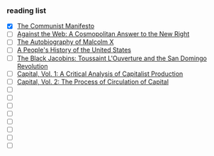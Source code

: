 ### reading list

- [x] [The Communist Manifesto](https://www.goodreads.com/book/show/30474.The_Communist_Manifesto)
- [ ] [Against the Web: A Cosmopolitan Answer to the New Right](https://www.goodreads.com/en/book/show/52462411-against-the-web)
- [ ] [The Autobiography of Malcolm X](https://www.goodreads.com/book/show/6696184-the-autobiography-of-malcolm-x)
- [ ] [A People's History of the United States](https://www.goodreads.com/book/show/2767.A_People_s_History_of_the_United_States)
- [ ] [The Black Jacobins: Toussaint L'Ouverture and the San Domingo Revolution](https://www.goodreads.com/book/show/775985.The_Black_Jacobins)
- [ ] [Capital, Vol. 1: A Critical Analysis of Capitalist Production](https://www.goodreads.com/book/show/325785.Capital_Vol_1)
- [ ] [Capital, Vol. 2: The Process of Circulation of Capital](https://www.goodreads.com/book/show/355656.Capital_Vol_2)
- [ ] []()
- [ ] []()
- [ ] []()
- [ ] []()
- [ ] []()
- [ ] []()
- [ ] []()
- [ ] []()
